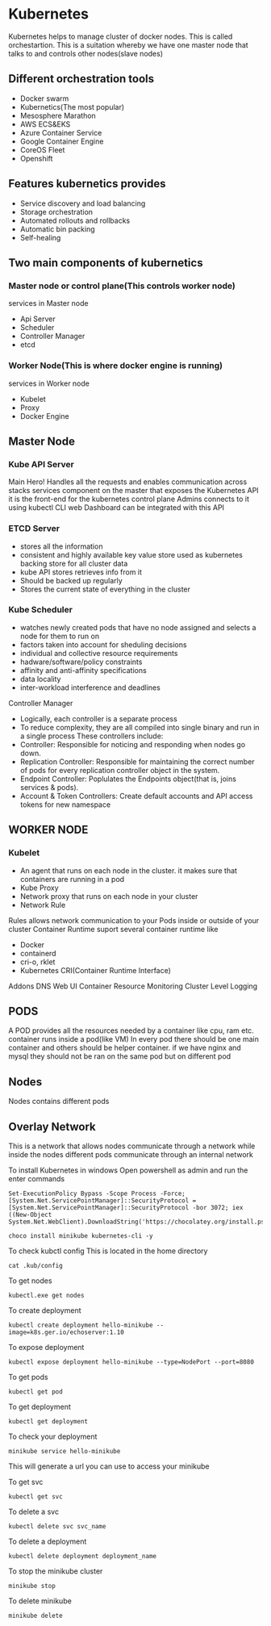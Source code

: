 # Kubernetes
Kubernetes helps to manage cluster of docker nodes. This is called orchestartion. This is a suitation whereby we have one master node that talks to and controls other nodes(slave nodes)

## Different orchestration tools
* Docker swarm
* Kubernetics(The most popular)
* Mesosphere Marathon
* AWS ECS&EKS
* Azure Container Service
* Google Container Engine
* CoreOS Fleet
* Openshift


## Features kubernetics provides
* Service discovery and load balancing
* Storage orchestration
* Automated rollouts and rollbacks
* Automatic bin packing
* Self-healing

## Two main components of kubernetics
### Master node or control plane(This controls worker node)
services in Master node
* Api Server
* Scheduler
* Controller Manager
* etcd

### Worker Node(This is where docker engine is running)
services in Worker node
* Kubelet
* Proxy
* Docker Engine

## Master Node
### Kube API Server
Main Hero! Handles all the requests and enables communication across stacks services
component on the master that exposes the Kubernetes API
it is the front-end for the kubernetes control plane
Admins connects to it using kubectl CLI
web Dashboard can be integrated with this API

### ETCD Server
* stores all the information
* consistent and highly available key value store used as kubernetes backing store for all cluster data
* kube API stores retrieves info from it
* Should be backed up regularly
* Stores the current state of everything in the cluster

### Kube Scheduler
* watches newly created pods that have no node assigned and selects a node for them to run on
* factors taken into account for sheduling decisions
* individual and collective resource requirements
* hadware/software/policy constraints
* affinity and anti-affinity specifications
* data locality
* inter-workload interference and deadlines

Controller Manager
* Logically, each controller is a separate process
* To reduce complexity, they are all compiled into single binary and run in a single process
These controllers include:
* Controller: Responsible for noticing and responding when nodes go down.
* Replication Controller: Responsible for maintaining the correct number of pods for every replication controller object in the system.
* Endpoint Controller: Poplulates the Endpoints object(that is, joins services & pods).
* Account & Token Controllers: Create default accounts and API access tokens for new namespace
	
## WORKER NODE
### Kubelet
* An agent that runs on each node in the cluster. it makes sure that containers are running in a pod
* Kube Proxy
* Network proxy that runs on each node in your cluster
* Network Rule

Rules allows network communication to your Pods inside or outside of your cluster
Container Runtime suport several container runtime like
* Docker
* containerd
* cri-o, rklet
* Kubernetes CRI(Container Runtime Interface)

Addons
DNS
Web UI
Container Resource Monitoring
Cluster Level Logging

## PODS
A POD provides all the resources needed by a container like cpu, ram etc. container runs inside a pod(like VM)
In every pod there should be one main container and others should be helper container. if we have nginx and mysql they should not be ran on the same pod but on different pod

## Nodes
Nodes contains different pods
## Overlay Network
This is a network that allows nodes communicate through a network while inside the nodes different pods communicate through an internal network


To install Kubernetes in windows
Open powershell as admin and run the enter commands
```
Set-ExecutionPolicy Bypass -Scope Process -Force; [System.Net.ServicePointManager]::SecurityProtocol = [System.Net.ServicePointManager]::SecurityProtocol -bor 3072; iex ((New-Object System.Net.WebClient).DownloadString('https://chocolatey.org/install.ps1'))

choco install minikube kubernetes-cli -y
```

To check kubctl config
This is located in the home directory

```
cat .kub/config
```

To get nodes
```
kubectl.exe get nodes
```
To create deployment
```
kubectl create deployment hello-minikube --image=k8s.ger.io/echoserver:1.10
```
To expose deployment
```
kubectl expose deployment hello-minikube --type=NodePort --port=8080
```


To get pods
```
kubectl get pod
```

To get deployment
```
kubectl get deployment
```

To check your deployment
```
minikube service hello-minikube
```
This will generate a url you can use to access your minikube

To get svc
```
kubectl get svc
```

To delete a svc
```
kubectl delete svc svc_name
```

To delete a deployment
```
kubectl delete deployment deployment_name
```

To stop the minikube cluster
```
minikube stop
```

To delete minikube
```
minikube delete
```
